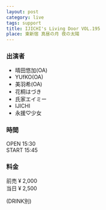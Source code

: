 ```yaml
---
layout: post
category: live
tags: support
title: IJICHI's Living Door VOL.195
place: 東新宿 真昼の月 夜の太陽
---
```


### 出演者

* 晴田悠加(OA)
* YUfKO(OA)
* 美羽希(OA)
* 花桐はづき
* 氏家エイミー
* IJICHI
* 永援♡少女

### 時間

OPEN 15:30  
START 15:45

### 料金

前売 &yen; 2,000  
当日 &yen; 2,500

(DRINK別)